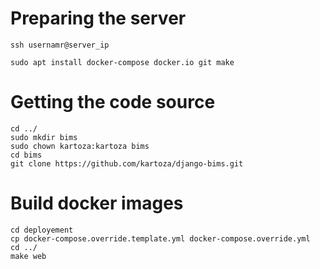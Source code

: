 # Preparing the server

```
ssh usernamr@server_ip

sudo apt install docker-compose docker.io git make

```

# Getting the code source

```
cd ../
sudo mkdir bims
sudo chown kartoza:kartoza bims
cd bims
git clone https://github.com/kartoza/django-bims.git

```

# Build docker images

```
cd deployement
cp docker-compose.override.template.yml docker-compose.override.yml
cd ../
make web

```
